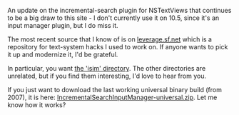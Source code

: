 <!--
.. title: An update on the incremental-search plug...
.. date: 2009/09/15 13:05
.. slug: an-update-on-the-incremental-search-plug
.. link:
.. description:
.. tags: i-search, incremental-search, NSTextView, plugin
-->


An update on the incremental-search plugin for NSTextViews that continues to be a big draw to this site - I don't currently use it on 10.5, since it's an input manager plugin, but I do miss it.

The most recent source that I know of is on [leverage.sf.net](http://leverage.sf.net/) which is a repository for text-system hacks I used to work on. If anyone wants to pick it up and modernize it, I'd be grateful.

In particular, you want [the 'isim' directory](http://leverage.svn.sourceforge.net/viewvc/leverage/isim/). The other directories are unrelated, but if you find them interesting, I'd love to hear from you.

If you just want to download the last working universal binary build (from 2007), it is here: [IncrementalSearchInputManager-universal.zip](http://michael-mccracken.net/IncrementalSearchInputManager-universal.zip). Let me know how it works?
